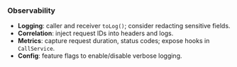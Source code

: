 <!-- 2a6f0b2a-94a2-4c9f-b2c3-3f14d2b9a111 -->
### Observability

- **Logging**: caller and receiver `toLog()`; consider redacting sensitive fields.
- **Correlation**: inject request IDs into headers and logs.
- **Metrics**: capture request duration, status codes; expose hooks in `CallService`.
- **Config**: feature flags to enable/disable verbose logging.


